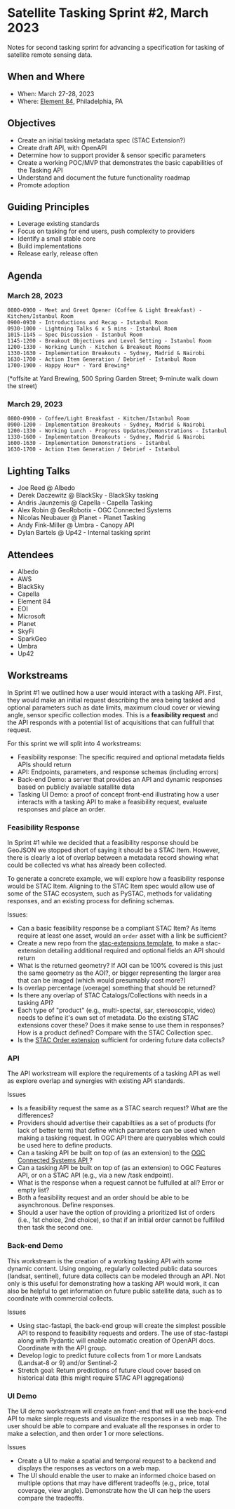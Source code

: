 # Satellite Tasking Sprint #2, March 2023

Notes for second tasking sprint for advancing a specification for tasking
of satellite remote sensing data.

## When and Where

- When: March 27-28, 2023
- Where: [Element 84](https://element84.com/), Philadelphia, PA

## Objectives

- Create an initial tasking metadata spec (STAC Extension?)
- Create draft API, with OpenAPI
- Determine how to support provider & sensor specific parameters
- Create a working POC/MVP that demonstrates the basic capabilities of the Tasking API
- Understand and document the future functionality roadmap
- Promote adoption 

## Guiding Principles

- Leverage existing standards
- Focus on tasking for end users, push complexity to providers
- Identify a small stable core
- Build implementations
- Release early, release often

## Agenda

### March 28, 2023 

```
0800-0900 - Meet and Greet Opener (Coffee & Light Breakfast) - Kitchen/Istanbul Room 
0900-0930 - Introductions and Recap - Istanbul Room 
0930-1000 - Lightning Talks 6 x 5 mins - Istanbul Room 
1015-1145 – Spec Discussion - Istanbul Room 
1145-1200 - Breakout Objectives and Level Setting - Istanbul Room 
1200-1330 - Working Lunch - Kitchen & Breakout Rooms 
1330-1630 - Implementation Breakouts - Sydney, Madrid & Nairobi 
1630-1700 - Action Item Generation / Debrief - Istanbul Room 
1700-1900 - Happy Hour* - Yard Brewing* 
```

(*offsite at Yard Brewing, 500 Spring Garden Street; 9-minute walk down the street) 


### March 29, 2023 

```
0800-0900 - Coffee/Light Breakfast - Kitchen/Istanbul Room 
0900-1200 - Implementation Breakouts - Sydney, Madrid & Nairobi 
1200-1330 - Working Lunch - Progress Updates/Demonstrations - Istanbul 
1330-1600 - Implementation Breakouts - Sydney, Madrid & Nairobi 
1600-1630 - Implementation Demonstrations - Istanbul                            
1630-1700 - Action Item Generation / Debrief - Istanbul 
```

## Lighting Talks

- Joe Reed @ Albedo
- Derek Daczewitz @ BlackSky - BlackSky tasking
- Andris Jaunzemis @ Capella - Capella Tasking
- Alex Robin @ GeoRobotix - OGC Connected Systems
- Nicolas Neubauer @ Planet - Planet Tasking
- Andy Fink-Miller @ Umbra - Canopy API
- Dylan Bartels @ Up42 - Internal tasking sprint


## Attendees

- Albedo
- AWS
- BlackSky
- Capella
- Element 84
- EOI
- Microsoft
- Planet
- SkyFi
- SparkGeo
- Umbra
- Up42


## Workstreams

In Sprint #1 we outlined how a user would interact with a tasking API. First, they would make
an initial request describing the area being tasked and optional parameters such as date limits,
maximum cloud cover or viewing angle, sensor specific collection modes. This is a
**feasibility request** and the API responds with a potential list of acquisitions that can
fullfull that request.

For this sprint we will split into 4 workstreams:

- Feasibility response: The specific required and optional metadata fields APIs should return
- API: Endpoints, parameters, and response schemas (including errors)
- Back-end Demo: a server that provides an API and dynamic responses based on publicly available 
satallite data
- Tasking UI Demo: a proof of concept front-end illustrating how a user interacts with a tasking API
to make a feasibility request, evaluate responses and place an order.


### Feasibility Response

In Sprint #1 while we decided that a feasibility response should be GeoJSON we stopped short 
of saying it should be a STAC Item. However, there is clearly a lot of overlap between a 
metadata record showing what could be collected vs what has already been collected.

To generate a concrete example, we will explore how a feasibility response would be STAC Item.
Aligning to the STAC Item spec would allow use of some of the STAC ecosystem, such as PySTAC,
methods for validating responses, and an existing process for defining schemas.

Issues:
- Can a basic feasibility response be a compliant STAC Item?  As Items require at least one
asset, would an `order` asset with a link be sufficient?
- Create a new repo from the [stac-extensions template](https://github.com/stac-extensions/template),
to make a stac-extension detailing additional required and optional fields an API should return
- What is the returned geometry?  If AOI can be 100% covered is this just the same geometry as the AOI?, or bigger representing the larger area that can be imaged (which would presumably cost more?)
- Is overlap percentage (voerage) something that should be returned?
- Is there any overlap of STAC Catalogs/Collections with needs in a tasking API?
- Each type of "product" (e.g., multi-spectal, sar, stereoscopic, video) needs to define it's own set of
metadata. Do the existing STAC extensions cover these? Does it make sense to use them in responses?  How is
a product defined?  Compare with the STAC Collection spec.
- Is the [STAC Order extension](https://github.com/stac-extensions/order)
sufficient for ordering future data collects?


### API

The API workstream will explore the requirements of a tasking API as well as explore
overlap and synergies with existing API standards.

Issues
- Is a feasibility request the same as a STAC search request? What are the differences?
- Providers should advertise their capabiltiies as a set of products (for lack of better term)
that define which parameters can be used when making a tasking request. In OGC API there are 
queryables which could be used here to define products.
- Can a tasking API be built on top of (as an extension) to the
[OGC Connected Systems API ](https://github.com/opengeospatial/connected-systems)?
- Can a tasking API be built on top of (as an extension) to OGC Features API,
or on a STAC API (e.g., via a new /task endpoint). 
- What is the response when a request cannot be fulfulled at all?  Error or empty list?
- Both a feasibility request and an order should be able to be asynchronous. Define responses.
- Should a user have the option of providing a prioritized list of orders (i.e., 1st choice, 2nd choice),
so that if an initial order cannot be fulfilled then task the second one.


### Back-end Demo

This workstream is the creation of a working tasking API with some dynamic content. Using ongoing, 
regularly collected public data sources (landsat, sentinel), future data collects can be modeled
through an API. Not only is this useful for demonstrating how a tasking API would work, it can also be
helpful to get information on future public satellite data, such as to coordinate with commercial collects.

Issues
- Using stac-fastapi, the back-end group will create the simplest possible API to respond to
feasibility requests and orders. The use of stac-fastapi along with Pydantic will enable automatic
creation of OpenAPI docs. Coordinate with the API group.
- Develop logic to predict future collects from 1 or more Landsats (Landsat-8 or 9) and/or Sentinel-2
- Stretch goal: Return predictions of future cloud cover based on historical data
(this might require STAC API aggregations)


### UI Demo

The UI demo workstream will create an front-end that will use the back-end API to make simple requests
and visualize the responses in a web map. The user should be able to compare and evaluate all the responses
in order to make a selection, and then order 1 or more selections.

Issues
- Create a UI to make a spatial and temporal request to a backend and displays the
responses as vectors on a web map.
- The UI should enable the user to make an informed choice based on multiple options that may have
different tradeoffs (e.g., price, total coverage, view angle). Demonstrate how the UI can
help the users compare the tradeoffs.
